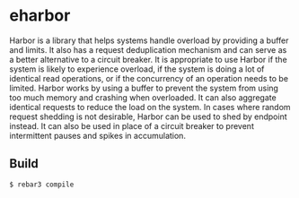 eharbor
=====

Harbor is a library that helps systems handle overload by providing a buffer and limits. It also has a request deduplication mechanism and can serve as a better alternative to a circuit breaker. It is appropriate to use Harbor if the system is likely to experience overload, if the system is doing a lot of identical read operations, or if the concurrency of an operation needs to be limited. Harbor works by using a buffer to prevent the system from using too much memory and crashing when overloaded. It can also aggregate identical requests to reduce the load on the system. In cases where random request shedding is not desirable, Harbor can be used to shed by endpoint instead. It can also be used in place of a circuit breaker to prevent intermittent pauses and spikes in accumulation.

Build
-----

    $ rebar3 compile
